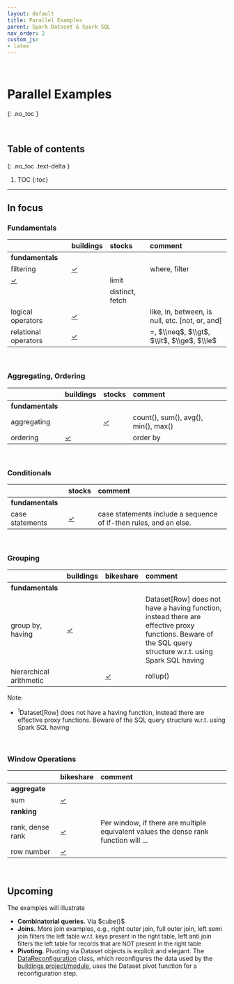 ```yaml
---
layout: default
title: Parallel Examples
parent: Spark Dataset & Spark SQL
nav_order: 2
custom_js:
- latex
---
```


<br>

# Parallel Examples
{: .no_toc }

<br>

## Table of contents
{: .no_toc .text-delta }

1. TOC
{:toc}

---


## In focus

### Fundamentals

&nbsp; |buildings |stocks |comment
:--- |:--- |:--- |:---
**fundamentals** | | |
filtering |[$\checkmark$](https://github.com/briefings/buildings/blob/master/src/main/scala/com/grey/queries/FilteringOperators.scala) | |where, filter
 |[$\checkmark$](https://github.com/briefings/buildings/blob/master/src/main/scala/com/grey/queries/FundamentalClauses.scala) | |limit
 | | |distinct, fetch
logical operators |[$\checkmark$](https://github.com/briefings/buildings/blob/master/src/main/scala/com/grey/queries/LogicalOperators.scala) | |like, in, between, is null, etc. [not, or, and]
relational operators |[$\checkmark$](https://github.com/briefings/buildings/blob/master/src/main/scala/com/grey/queries/RelationalOperators.scala) | |$=$, $\\neq$, $\\gt$, $\\lt$, $\\ge$, $\\le$

<br>

### Aggregating, Ordering

&nbsp; |buildings |stocks |comment
:--- |:--- |:--- |:---
**fundamentals** | | |
aggregating | |[$\checkmark$](https://github.com/briefings/stocks/blob/master/src/main/scala/com/grey/queries/Aggregating.scala) |count(), sum(), avg(), min(), max()
ordering|[$\checkmark$](https://github.com/briefings/buildings/blob/master/src/main/scala/com/grey/queries/FundamentalClauses.scala) | |order by

<br>

### Conditionals

&nbsp; |stocks |comment
:--- |:--- |:---
**fundamentals** | |
case statements |[$\checkmark$](https://github.com/briefings/stocks/blob/master/src/main/scala/com/grey/queries/Conditionals.scala) |case statements include a sequence of if-then rules, and an else.

<br>

### Grouping

&nbsp; |buildings |bikeshare |comment
:--- |:--- |:--- |:---
**fundamentals** | | |
group by, having |[$\checkmark$](https://github.com/briefings/stocks/blob/master/src/main/scala/com/grey/queries/Grouping.scala) | |Dataset[Row] does not have a having function, instead there are effective proxy functions. Beware of the SQL query structure w.r.t. using Spark SQL having
hierarchical arithmetic | |[$\checkmark$](https://github.com/briefings/bikeshare/blob/master/src/main/scala/com/grey/queries/HierarchicalArithmetic.scala) |rollup()

Note:
* $^{1}$Dataset[Row] does not have a having function, instead there are effective proxy functions. Beware of the SQL query structure w.r.t. using Spark SQL having

<br>

### Window Operations

&nbsp; |bikeshare |comment
:--- |:--- |:---
**aggregate** | |
sum |[$\checkmark$](https://github.com/briefings/bikeshare/blob/master/src/main/scala/com/grey/queries/ContinuousArithmetic.scala) |
**ranking** | |
rank, dense rank |[$\checkmark$](https://github.com/briefings/bikeshare/blob/master/src/main/scala/com/grey/queries/RankingArithmetic.scala) |Per window, if there are multiple equivalent values the dense rank function will ...
row number |[$\checkmark$](https://github.com/briefings/bikeshare/blob/master/src/main/scala/com/grey/queries/NumberingArithmetic.scala) |

<br>

## Upcoming

<p>The examples will illustrate</p>
          <ul>
            <li><b>Combinatorial queries.</b> Via $cube()$</li>
            <li><b>Joins.</b>  More join examples, e.g., right outer join, full outer join,  <span class="tooltip">left semi join
              <span class="tooltiptext" style="font-size: small">filters the left table w.r.t. keys present in the right table</span></span>,
              <span class="tooltip">left anti join <span class="tooltiptext" style="font-size: small">filters the left table for records
                that are NOT present in the right table</span> </span></li>
            <li><b>Pivoting.</b>  Pivoting via Dataset objects is explicit and elegant.  The
              <a href="https://github.com/briefings/buildings/blob/master/src/main/scala/com/grey/sources/DataReconfiguration.scala">DataReconfiguration</a>
              class, which reconfigures the data used by the <a href="https://github.com/briefings/buildings">buildings project/module</a>,
              uses the Dataset pivot function for a reconfiguration step.</li>
          </ul>
